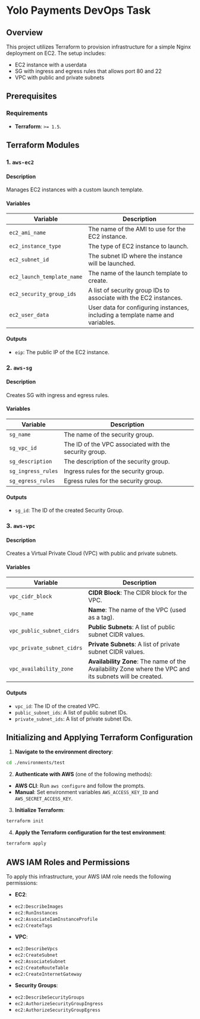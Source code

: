 **Yolo Payments DevOps Task**
==========================

**Overview**
------------

This project utilizes Terraform to provision infrastructure for a simple Nginx deployment on EC2. The setup includes:

* EC2 instance with a userdata
* SG with ingress and egress rules that allows port 80 and 22
* VPC with public and private subnets

**Prerequisites**
-----------------

### Requirements

* **Terraform**: `>= 1.5`.

**Terraform Modules**
---------------------

### 1. `aws-ec2`

#### Description
Manages EC2 instances with a custom launch template.

#### Variables

| Variable | Description |
| --- | --- |
| `ec2_ami_name` | The name of the AMI to use for the EC2 instance. |
| `ec2_instance_type` | The type of EC2 instance to launch. |
| `ec2_subnet_id` | The subnet ID where the instance will be launched. |
| `ec2_launch_template_name` | The name of the launch template to create. |
| `ec2_security_group_ids` | A list of security group IDs to associate with the EC2 instances. |
| `ec2_user_data` | User data for configuring instances, including a template name and variables. |

#### Outputs

* `eip`: The public IP of the EC2 instance.

### 2. `aws-sg`

#### Description
Creates SG with ingress and egress rules.

#### Variables

| Variable | Description |
| --- | --- |
| `sg_name` | The name of the security group. |
| `sg_vpc_id` | The ID of the VPC associated with the security group. |
| `sg_description` | The description of the security group. |
| `sg_ingress_rules` | Ingress rules for the security group. |
| `sg_egress_rules` | Egress rules for the security group. |

#### Outputs

* `sg_id`: The ID of the created Security Group.

### 3. `aws-vpc`

#### Description
Creates a Virtual Private Cloud (VPC) with public and private subnets.

#### Variables

| Variable | Description |
| --- | --- |
| `vpc_cidr_block` | **CIDR Block**: The CIDR block for the VPC. |
| `vpc_name` | **Name**: The name of the VPC (used as a tag). |
| `vpc_public_subnet_cidrs` | **Public Subnets**: A list of public subnet CIDR values. |
| `vpc_private_subnet_cidrs` | **Private Subnets**: A list of private subnet CIDR values. |
| `vpc_availability_zone` | **Availability Zone**: The name of the Availability Zone where the VPC and its subnets will be created.

#### Outputs

* `vpc_id`: The ID of the created VPC.
* `public_subnet_ids`: A list of public subnet IDs.
* `private_subnet_ids`: A list of private subnet IDs.

**Initializing and Applying Terraform Configuration**
---------------------------------------------------

1. **Navigate to the environment directory**:
```bash
cd ./environments/test
```
2. **Authenticate with AWS** (one of the following methods):
* **AWS CLI**: Run `aws configure` and follow the prompts.
* **Manual**: Set environment variables `AWS_ACCESS_KEY_ID` and `AWS_SECRET_ACCESS_KEY`.
3. **Initialize Terraform**:
```bash
terraform init
```
4. **Apply the Terraform configuration for the test environment**:
```bash
terraform apply
```

**AWS IAM Roles and Permissions**
----------------------------------

To apply this infrastructure, your AWS IAM role needs the following permissions:

* **EC2**:
+ `ec2:DescribeImages`
+ `ec2:RunInstances`
+ `ec2:AssociateIamInstanceProfile`
+ `ec2:CreateTags`

* **VPC**:
+ `ec2:DescribeVpcs`
+ `ec2:CreateSubnet`
+ `ec2:AssociateSubnet`
+ `ec2:CreateRouteTable`
+ `ec2:CreateInternetGateway`

* **Security Groups**:
+ `ec2:DescribeSecurityGroups`
+ `ec2:AuthorizeSecurityGroupIngress`
+ `ec2:AuthorizeSecurityGroupEgress`
